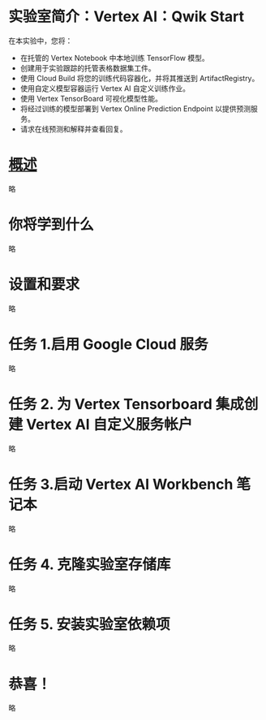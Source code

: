 # 实验室简介：Vertex AI：Qwik Start
在本实验中，您将：
* 在托管的 Vertex Notebook 中本地训练 TensorFlow 模型。
* 创建用于实验跟踪的托管表格数据集工件。
* 使用 Cloud Build 将您的训练代码容器化，并将其推送到 ArtifactRegistry。
* 使用自定义模型容器运行 Vertex AI 自定义训练作业。
* 使用 Vertex TensorBoard 可视化模型性能。
* 将经过训练的模型部署到 Vertex Online Prediction Endpoint 以提供预测服务。
* 请求在线预测和解释并查看回复。

# [概述](https://www.cloudskillsboost.google/course_sessions/5373599/labs/377385)
略

# 你将学到什么
略

# 设置和要求
略

# 任务 1.启用 Google Cloud 服务
略

# 任务 2. 为 Vertex Tensorboard 集成创建 Vertex AI 自定义服务帐户
略

# 任务 3.启动 Vertex AI Workbench 笔记本
略

# 任务 4. 克隆实验室存储库
略

# 任务 5. 安装实验室依赖项
略

# 恭喜！
略
